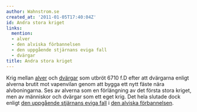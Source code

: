 ```yaml
---
author: Wahnstrom.se
created_at: '2011-01-05T17:40:04Z'
id: Andra stora kriget
links:
  mention:
  - alver
  - den alviska förbannelsen
  - den uppgående stjärnans eviga fall
  - dvärgar
title: Andra stora kriget
---
```


Krig mellan [alver] och [dvärgar] som utbröt 6710 f.D efter att dvärgarna enligt alverna brutit mot
vapenvilan genom att bygga ett nytt fäste nära alvboningarna. Ses av alverna som en förlängning av
det första stora kriget, men av människor och dvärgar som ett eget krig. Det hela slutade dock
enligt [den uppgående stjärnans eviga fall] i [den alviska förbannelsen].

  [alver]: alver
  [dvärgar]: dvärgar
  [den uppgående stjärnans eviga fall]: den_uppgående_stjärnans_eviga_fall
  [den alviska förbannelsen]: den_alviska_förbannelsen